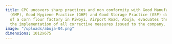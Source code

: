 ```yaml
---
title: CPC uncovers sharp practices and non conformity with Good Manufacturing Practice
  (GMP), Good Hygiene Practice (GHP) and Good Storage Practice (GSP) during the inspection
  of a corn flour factory in Piwoyi, Airport Road, Abuja, evacuates the product pending
  the implementation of all corrective measures issued to the company.
image: "/uploads/abuja-04.png"
dimensions: 1012x675
---
```


